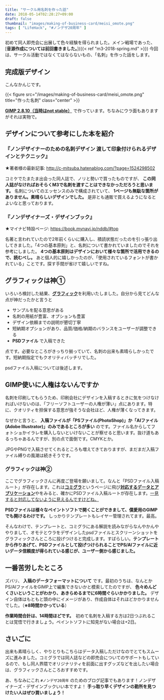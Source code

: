 ```yaml
---
title: "サークル用名刺を作った話"
date: 2018-05-14T02:28:27+09:00
draft: false
thumbnail: "images/making-of-business-card/meisi_omote.png"
tags: [ "LifeHack", "#ノンデザ20周年" ]
---
```


初めて同人即売会に出展して色々経験を得られました。メイン戦場であった、[**音源作成については前回書きました。**]({{< ref "m3-2018-spring.md" >}}) 今回は、サークル活動ではなくてはならないもの、「名刺」を作った話をします。

## 完成版デザイン

こんなかんじです。

{{< figure src="/images/making-of-business-card/meisi_omote.png" title="作った名刺" class="center" >}}

[**GIMP 2.8.10（当時はnot stable）**](https://www.gimp.org/) で作っています。ちなみにウラ面もありますがそれは実物で。

## デザインについて参考にした本を紹介

### 『ノンデザイナーのための名刺デザイン 渡して印象付けられるデザインとテクニック』

★著者様の最新記事: http://c-mitsuba.hatenablog.com/?page=1524298502

コミケでたまたま出会った同人誌で、ノリと勢いで買ったものですが、 **この同人誌がなければおそらくM3で名刺を渡すことはできなかっただろうと思います。** 名刺についてのエッセンスのみで構成されていて、 **1ページも無駄な箇所がありません。素晴らしいデザインでした。** 是非とも通販で買えるようになるとよいなと思っております。

### 『ノンデザイナーズ・デザインブック』

★マイナビ特設ページ: https://book.mynavi.jp/nddb/#top

名著と言われていたので2年前くらいに購入し、積読状態だったのを引っ張り出してきました。「4つの基本原則」と、名刺について書かれていましたのでそれを参考にしました。 **4つの基本原則はデザインにおいて様々な箇所で活用できるので、読むべし。** あと個人的に嬉しかったのが、「使用されているフォントが書かれている」ことです。探す手間が省けて嬉しいですね。

## グラフィックは神①

いろいろ検討した結果、[**グラフィック**](https://www.graphic.jp/)を利用いたしました。自分から見てどんな点が神だったかと言うと

- サンプルを配る意思がある
- 名刺の用紙が豊富、オプションも豊富
- デザイン依頼までの説明が懇切丁寧
- 短納期オプションがあり、品質/価格/納期のバランスをユーザーが調整できる
- **PSDファイル** で入稿できた

点です。必要なところがきっちり揃っていて、名刺の出来も素晴らしかったです。短納期指定でもクオリティバッチリでした。

psdファイル入稿については後述します。

## GIMP使いに人権はないんですか

名刺を印刷してもらうため、印刷会社にデザインを入稿するときに気をつけなければいけないのは、「フリーソフトユーザーの人権が薄い」点にあります。特に、クオリティを担保する意思が強そうな会社ほど、人権が薄くなってきます。

なぜかと言うと、 **入稿ファイルが「PSファイル(PhotoShop)」か「AIファイル(Adobe Illustrator)」のみであるところが多い** のです。ファイル名からしてフォトショかイラレを購入しないといけないことが察せると思います。抜け道もあるっちゃあるんですが、別の点で面倒です。CMYKとか。

JPGやPNGで入稿させてくれるところも増えてきておりますが、まだまだ入稿ファイル縛りの風潮は続きそうです。

### グラフィックは神②

ここでグラフィックさんに再度ご登場を願いまして。なんと「PSDファイル入稿ルート」が存在します。これは[**コミグラ**](https://www.graphic.jp/comic/)というページに飛び[**対応するデータとアプリケーション**](https://www.graphic.jp/comic/guide/application.php)やをみると、確かにPSDファイル入稿ルートが存在します。[一見すると対応してないように見えるんですけどね。](https://www.graphic.jp/price/1/)

**PSDファイルは様々なペイントソフトで開くことができまして、僕愛用のGIMPでも開けるわけです。** しっかりテンプレートもレイヤー管理されてます。最高。

そんなわけで、テンプレートと、コミグラにある解説を読みながらなんやかんややりまして、オモテとウラをデザインしたpsdファイルとスクリーンショットをグラフィックさんところに投げつけると完成します。すばらしい。**テンプレートから作りあげて、PSDファイルとして投げつけられることでPS/AIファイルに近いデータ信頼度が得られている感じが、ユーザー側から感じました。**

## 一番苦労したところ

ズバリ、 **入稿のデータフォーマットについて** です。最初のうちは、なんとかPS/AIファイルをGIMP上で編集できないかと模索してたのですが、 **色々めんどくさいということがわかり、あきらめるまでに6時間ぐらいかかりました。** デザイン自体はもともと頭の中にイメージがあり、作成自体はそれほどかかりませんでした。（**※8時間かかっている**）

**作業時間合計は、14時間ほどです。**　初めて名刺を入稿する方は2日つぶれることは覚悟で行きましょう。ペイントソフトに知見がない場合は+2日。

## さいごに

出来も素晴らしく、やりとりもこちらはデータ入稿しただけなのでとてもスムーズに進みました。コミグラでは同人誌などの即売会についてのサポートもしているので、もし同人界隈でオリジナリティを前面に出すグッズなどを出したい場合は、グラフィックさんところおすすめです。

あ、ちなみにこれ `#ノンデザ20周年` のためのブログ記事でもあります！ノンデザイナーズ・デザインブックいい本ですよ！ **手っ取り早くデザインの勘所を見つけたい人はぜひ買いましょう！**
